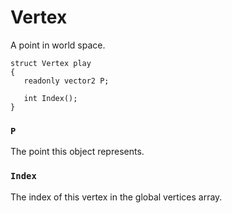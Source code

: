 # Vertex

A point in world space.

```
struct Vertex play
{
   readonly vector2 P;

   int Index();
}
```

### `P`

The point this object represents.

### `Index`

The index of this vertex in the global vertices array.

<!-- EOF -->
